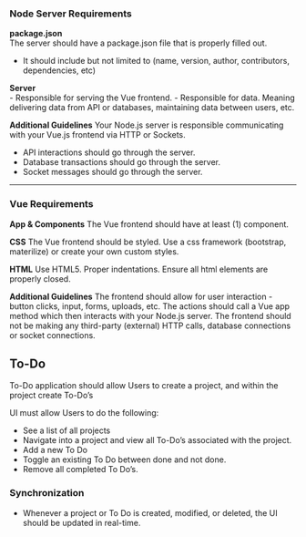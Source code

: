 ### Node Server Requirements

**package.json** <br/>
The server should have a package.json file that is properly filled out.
  - It should include but not limited to (name, version, author, contributors, dependencies, etc)

**Server** <br/>
    - Responsible for serving the Vue frontend.
    - Responsible for data. Meaning delivering data from API or databases, maintaining data between users, etc.

**Additional Guidelines**
Your Node.js server is responsible communicating with your Vue.js frontend via HTTP or Sockets.
  - API interactions should go through the server.
  - Database transactions should go through the server.
  - Socket messages should go through the server.

---
### Vue Requirements

**App &  Components**
The Vue frontend should have at least (1) component.

**CSS**
The Vue frontend should be styled. Use a css framework (bootstrap, materilize) or create your own custom styles.

**HTML**
Use HTML5. Proper indentations. Ensure all html elements are properly closed.

**Additional Guidelines**
The frontend should allow for user interaction - button clicks, input, forms, uploads, etc.  The actions should call a Vue app method which then interacts with your Node.js server. The frontend should not be making any third-party (external) HTTP calls, database connections or socket connections.



## To-Do

To-Do application should allow Users to create a project, and within the project create To-Do’s

UI must allow Users to do the following:

- See a list of all projects
- Navigate into a project and view all To-Do’s associated with the project.
- Add a new To Do
- Toggle an existing To Do between done and not done.
- Remove all completed To Do’s.

### Synchronization 
- Whenever a project or To Do is created, modified, or deleted, the UI should be updated in real-time.
